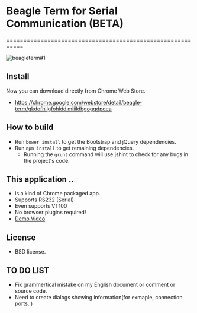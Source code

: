 # Beagle Term for Serial Communication (BETA)
===========================================================

![beagleterm#1](https://lh4.googleusercontent.com/-uQd3jpSrk4w/UHwzxcomb6I/AAAAAAAAGWU/10HMI257zcQ/s580/beagleterm.png)

Install
---------
Now you can download directly from Chrome Web Store.
* https://chrome.google.com/webstore/detail/beagle-term/gkdofhllgfohlddimiiildbgoggdpoea

How to build
--------------
* Run `bower install` to get the Bootstrap and jQuery dependencies.
* Run `npm install` to get remaining dependencies.
  * Running the `grunt` command will use jshint to check for any bugs in the project's code.


This application ..
----------------------
* is a kind of Chrome packaged app.
* Supports RS232 (Serial)
* Even supports VT100
* No browser plugins required!
* [Demo Video](http://youtu.be/V6lQcjd6fHs)

License
----------
* BSD license.

TO DO LIST
------------
* Fix grammertical mistake on my English document or comment or source code.
* Need to create dialogs showing information(for exmaple, connection ports..)
